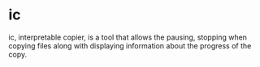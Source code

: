 # ic

ic, interpretable copier, is a tool that allows the pausing, stopping when copying files along with displaying information about the progress of the copy.